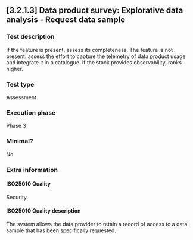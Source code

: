 
## [3.2.1.3] Data product survey: Explorative data analysis - Request data sample
 
### Test description
If the feature is present, assess its completeness. The feature is not present: assess the effort to capture the telemetry of data product usage and integrate it in a catalogue. If the stack provides observability, ranks higher.
 
### Test type
Assessment
 
### Execution phase
Phase 3
 
### Minimal?
No
 
### Extra information
#### ISO25010 Quality
Security
#### ISO25010 Quality description
The system allows the data provider to retain a record of access to a data sample that has been specifically requested.
    